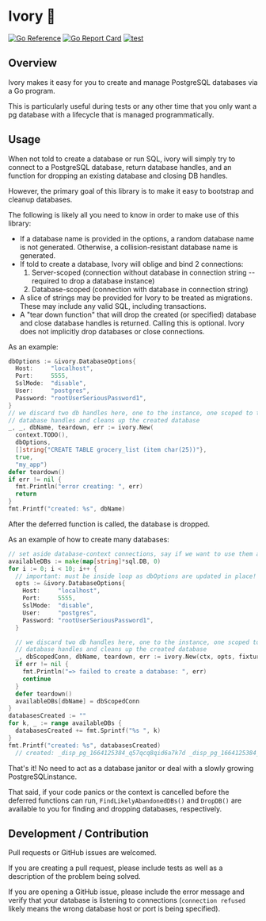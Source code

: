 # Ivory 🐘

[![Go
Reference](https://pkg.go.dev/badge/github.com/tristanfisher/ivory.svg)](https://pkg.go.dev/github.com/tristanfisher/ivory)
[![Go Report
Card](https://goreportcard.com/badge/github.com/tristanfisher/ivory)](https://goreportcard.com/report/github.com/tristanfisher/ivory)
[![test](https://github.com/tristanfisher/ivory/actions/workflows/test.yaml/badge.svg)](https://github.com/bluebrown/ivory/actions/workflows/test.yaml)

## Overview

Ivory makes it easy for you to create and manage PostgreSQL databases via a Go program.

This is particularly useful during tests or any other time that you only want a pg database with a lifecycle that is
managed programmatically.

## Usage

When not told to create a database or run SQL, ivory will simply try to connect to a PostgreSQL database, return
database handles, and an function for dropping an existing database and closing DB handles.

However, the primary goal of this library is to make it easy to bootstrap and cleanup databases.

The following is likely all you need to know in order to make use of this library:

- If a database name is provided in the options, a random database name is not generated. Otherwise, a
collision-resistant database name is generated.
- If told to create a database, Ivory will oblige and bind 2 connections:
  1. Server-scoped (connection without database in connection string -- required to drop a database instance)
  2. Database-scoped (connection with database in connection string)
- A slice of strings may be provided for Ivory to be treated as migrations. These may include any valid SQL, including
  transactions.
- A "tear down function" that will drop the created (or specified) database and close database handles is returned.
  Calling this is optional.  Ivory does not implicitly drop databases or close connections.

As an example:

```go
dbOptions := &ivory.DatabaseOptions{
  Host:     "localhost",
  Port:     5555,
  SslMode:  "disable",
  User:     "postgres",
  Password: "rootUserSeriousPassword1",
}
// we discard two db handles here, one to the instance, one scoped to the database in the instance teardown() closes
// database handles and cleans up the created database
_, _, dbName, teardown, err := ivory.New(
  context.TODO(),
  dbOptions,
  []string{"CREATE TABLE grocery_list (item char(25))"},
  true,
  "my_app")
defer teardown()
if err != nil {
  fmt.Println("error creating: ", err)
  return
}
fmt.Printf("created: %s", dbName)
```

After the deferred function is called, the database is dropped.

As an example of how to create many databases:

```go
// set aside database-context connections, say if we want to use them as normal *sql.DB handles
availableDBs := make(map[string]*sql.DB, 0)
for i := 0; i < 10; i++ {
  // important: must be inside loop as dbOptions are updated in place!
  opts := &ivory.DatabaseOptions{
    Host:     "localhost",
    Port:     5555,
    SslMode:  "disable",
    User:     "postgres",
    Password: "rootUserSeriousPassword1",
  }

  // we discard two db handles here, one to the instance, one scoped to the database in the instance teardown() closes
  // database handles and cleans up the created database
  _, dbScopedConn, dbName, teardown, err := ivory.New(ctx, opts, fixtureTable, true, "")
  if err != nil {
    fmt.Println("=> failed to create a database: ", err)
    continue
  }
  defer teardown()
  availableDBs[dbName] = dbScopedConn
}
databasesCreated := ""
for k, _ := range availableDBs {
  databasesCreated += fmt.Sprintf("%s ", k)
}
fmt.Printf("created: %s", databasesCreated)
  // created: _disp_pg_1664125384_q57qcq8qid6a7k7d _disp_pg_1664125384_1yj7i14v7iqauzln _disp_pg_1664125385_galb4ijb...
```

That's it!  No need to act as a database janitor or deal with a slowly growing PostgreSQLinstance.

That said, if your code panics or the context is cancelled before the deferred functions can run,
`FindLikelyAbandonedDBs()` and `DropDB()` are available to you for finding and dropping databases, respectively.

## Development / Contribution

Pull requests or GitHub issues are welcomed.

If you are creating a pull request, please include tests as well as a description of the problem being solved.

If you are opening a GitHub issue, please include the error message and verify that your database is listening to
connections (`connection refused` likely means the wrong database host or port is being specified).
